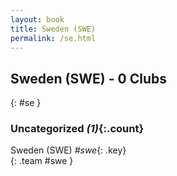 ```yaml
---
layout: book
title: Sweden (SWE)
permalink: /se.html
---
```


## Sweden (SWE) - 0 Clubs
{: #se }









### Uncategorized _(1)_{:.count}

Sweden  (SWE)  _#swe_{: .key} <br>
{: .team #swe }


 
